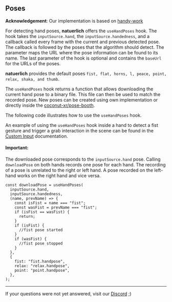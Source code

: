 ## Poses

**Acknowledgement**: Our implementation is based on [handy-work](https://github.com/AdaRoseCannon/handy-work)

For detecting hand poses, **natuerlich** offers the `useHandPoses` hook. The hook takes the `inputSource.hand`, the `inputSource.handedness`, and a callback called every frame with the current and previous detected pose. The callback is followed by the poses that the algorithm should detect. The parameter maps the URL where the pose information can be found to its name. The last parameter of the hook is optional and contains the `baseUrl` for the URLs of the poses.

**natuerlich** provides the default poses `fist, flat, horns, l, peace, point, relax, shaka, and thumb`.

The `useHandPoses` hook returns a function that allows downloading the current hand pose to a binary file. This file can then be used to match the recorded pose. New poses can be created using own implementation or directly inside the [coconut-xr/pose-booth](https://github.com/coconut-xr/pose-booth).

The following code illustrates how to use the `useHandPoses` hook. 

An example of using the `useHandPoses` hook inside a hand to detect a fist gesture and trigger a grab interaction in the scene can be found in the [Custom Input](./custom-input.md) documentation.

#### Important:

The downloaded pose corresponds to the `inputSource.hand` pose. Calling `downloadPose` on both hands records one pose for each hand. The recording of a pose is unrelated to the right or left hand. A pose recorded on the left-hand works on the right hand and vice versa.

```tsx
const downloadPose = useHandPoses(
  inputSource.hand,
  inputSource.handedness,
  (name, prevName) => {
    const isFist = name === "fist";
    const wasFist = prevName === "fist";
    if (isFist == wasFist) {
      return;
    }
    if (isFist) {
      //fist pose started
    }
    if (wasFist) {
      //fist pose stopped
    }
  },
  {
    fist: "fist.handpose",
    relax: "relax.handpose",
    point: "point.handpose",
  },
);
```

---

If your questions were not yet answered, visit our [Discord](https://discord.gg/NCYM8ujndE) ;)